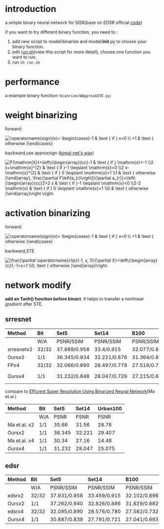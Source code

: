 # introduction

a simple binary neural network for SISR(base on EDSR official [code](https://github.com/sanghyun-son/EDSR-PyTorch))

if you want to try different binary function, you need to :
1. add new script to model/binarize and model/__init__.py to choose your binary function.
2. edit [run.sh](./run.sh)(view this script for more detail), choose one function you want to run.
3. run `sh run.sh`


# performance
a example binary function:
`bianrize/WApproxASTE.py`:
# weight binarizing

forward:

<img src="https://latex.codecogs.com/svg.image?\operatorname{sign}(x)=&space;\begin{cases}-1&space;&&space;\text&space;{&space;if&space;}&space;x<0&space;\\&space;&plus;1&space;&&space;\text&space;{&space;otherwise&space;}\end{cases}" title="\operatorname{sign}(x)= \begin{cases}-1 & \text { if } x<0 \\ +1 & \text { otherwise }\end{cases}" />



backward,use approxsign ([bireal-net's way](https://openaccess.thecvf.com/content_ECCV_2018/papers/zechun_liu_Bi-Real_Net_Enhancing_ECCV_2018_paper.pdf))


<img src="https://latex.codecogs.com/svg.image?F(\mathrm{X})=\left\{\begin{array}{cc}-1&space;&&space;\text&space;{&space;if&space;}&space;\mathrm{x}<-1&space;\\2&space;x&plus;\mathrm{x}^{2}&space;&&space;\text&space;{&space;if&space;}-1&space;\leqslant&space;\mathrm{x}<0&space;\\2&space;x-\mathrm{x}^{2}&space;&&space;\text&space;{&space;if&space;}&space;0&space;\leqslant&space;\mathrm{x}<1&space;\\1&space;&&space;\text&space;{&space;otherwise&space;}\end{array},&space;\frac{\partial&space;F\left(a_{r}\right)}{\partial&space;a_{r}}=\left\{\begin{array}{cc}2&plus;2&space;x&space;&&space;\text&space;{&space;if&space;}-1&space;\leqslant&space;\mathrm{x}<0&space;\\2-2&space;\mathrm{x}&space;&&space;\text&space;{&space;if&space;}&space;0&space;\leqslant&space;\mathrm{x}<1&space;\\0&space;&&space;\text&space;{&space;otherwise&space;}\end{array}\right.\right." title="F(\mathrm{X})=\left\{\begin{array}{cc}-1 & \text { if } \mathrm{x}<-1 \\2 x+\mathrm{x}^{2} & \text { if }-1 \leqslant \mathrm{x}<0 \\2 x-\mathrm{x}^{2} & \text { if } 0 \leqslant \mathrm{x}<1 \\1 & \text { otherwise }\end{array}, \frac{\partial F\left(a_{r}\right)}{\partial a_{r}}=\left\{\begin{array}{cc}2+2 x & \text { if }-1 \leqslant \mathrm{x}<0 \\2-2 \mathrm{x} & \text { if } 0 \leqslant \mathrm{x}<1 \\0 & \text { otherwise }\end{array}\right.\right." />

# activation binarizing
forward:

<img src="https://latex.codecogs.com/svg.image?\operatorname{sign}(x)=&space;\begin{cases}-1&space;&&space;\text&space;{&space;if&space;}&space;x<0&space;\\&space;&plus;1&space;&&space;\text&space;{&space;otherwise&space;}\end{cases}" title="\operatorname{sign}(x)= \begin{cases}-1 & \text { if } x<0 \\ +1 & \text { otherwise }\end{cases}" />

backward,STE

<img src="https://latex.codecogs.com/svg.image?\frac{\partial&space;\operatorname{clip}(-1,&space;x,&space;1)}{\partial&space;X}=\left\{\begin{array}{c}1,-1<x<1&space;\\0,&space;\text&space;{&space;otherwise&space;}\end{array}\right." title="\frac{\partial \operatorname{clip}(-1, x, 1)}{\partial X}=\left\{\begin{array}{c}1,-1<x<1 \\0, \text { otherwise }\end{array}\right." />



# network modify

**add an Tanh() function before binact**. It helps to transfer a nonlinear gradient after STE.


## srresnet

|Method|Bit|Set5|Set14|B100|Urban100|
|:----|:----|:----|:----|:----|:----|
| |W/A|PSNR/SSIM|PSNR/SSIM|PSNR/SSIM|PSNR/SSIM|
|srresnetx2 |32/32|37.889/0.958|33.4/0.915|32.077/0.896|31.602/0.922|
|Oursx2|1/1|36.345/0.934| 32.221/0.876|31.364/0.877|29.407/0.883|
|FPx4|32/32|32.066/0.890|28.497/0.778|27.516/0.731|25.858/0.778|
|Oursx4|1/1|31.232/0.848|28.047/0.729|27.215/0.699|25.075/ 0.727|

compare to [Efficient Super Resolution Using Binarized Neural Network](http://openaccess.thecvf.com/content_CVPRW_2019/papers/CEFRL/Ma_Efficient_Super_Resolution_Using_Binarized_Neural_Network_CVPRW_2019_paper.pdf)(Ma et.al.)

|Method|Bit|Set5|Set14|Urban100|
|:----|:----|:----|:----|:----|
| |W/A|PSNR|PSNR|PSNR|PSNR|
|Ma et.al. x2|1/1|35.66|31.56|28.76|
|Oursx2|1/1|36.345| 32.221|29.407|
|Ma et.al. x4|1/1|30.34|27.16|24.48|
|Oursx4|1/1|31.232|28.047|25.075|

## edsr

|Method|Bit|Set5|Set14|B100|Urban100|
|:----|:----|:----|:----|:----|:----|
| |W/A|PSNR/SSIM|PSNR/SSIM|PSNR/SSIM|PSNR/SSIM|
|edsrx2 |32/32|37.931/0.958|33.459/0.915|32.102/0.896|31.709/0.923|
|Oursx2|1/1|37.262/0.940|32.826/0.886|31.629/0.882|30.165/0.896|
|edsrx4|32/32|32.095/0.890|28.576/0.780|27.562/0.732|26.035/0.784|
|Oursx4|1/1|30.887/0.839|27.791/0.721|27.041/0.693|24.723/0.712|




